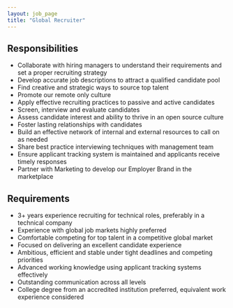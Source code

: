 ```yaml
---
layout: job_page
title: "Global Recruiter"
---
```


## Responsibilities

* Collaborate with hiring managers to understand their requirements and set a proper recruiting strategy
* Develop accurate job descriptions to attract a qualified candidate pool
* Find creative and strategic ways to source top talent
* Promote our remote only culture
* Apply effective recruiting practices to passive and active candidates
* Screen, interview and evaluate candidates
* Assess candidate interest and ability to thrive in an open source culture
* Foster lasting relationships with candidates
* Build an effective network of internal and external resources to call on as needed
* Share best practice interviewing techniques with management team
* Ensure applicant tracking system is maintained and applicants receive timely responses
* Partner with Marketing to develop our Employer Brand in the marketplace


## Requirements

* 3+ years experience recruiting for technical roles, preferably in a technical company
* Experience with global job markets highly preferred
* Comfortable competing for top talent in a competitive global market
* Focused on delivering an excellent candidate experience
* Ambitious, efficient and stable under tight deadlines and competing priorities
* Advanced working knowledge using applicant tracking systems effectively
* Outstanding communication across all levels
* College degree from an accredited institution preferred, equivalent work experience considered
